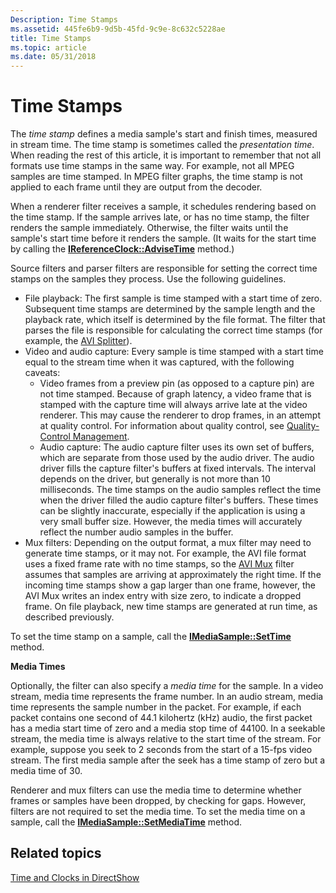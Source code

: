 ```yaml
---
Description: Time Stamps
ms.assetid: 445fe6b9-9d5b-45fd-9c9e-8c632c5228ae
title: Time Stamps
ms.topic: article
ms.date: 05/31/2018
---
```


# Time Stamps

The *time stamp* defines a media sample's start and finish times, measured in stream time. The time stamp is sometimes called the *presentation time*. When reading the rest of this article, it is important to remember that not all formats use time stamps in the same way. For example, not all MPEG samples are time stamped. In MPEG filter graphs, the time stamp is not applied to each frame until they are output from the decoder.

When a renderer filter receives a sample, it schedules rendering based on the time stamp. If the sample arrives late, or has no time stamp, the filter renders the sample immediately. Otherwise, the filter waits until the sample's start time before it renders the sample. (It waits for the start time by calling the [**IReferenceClock::AdviseTime**](/windows/desktop/api/Strmif/nf-strmif-ireferenceclock-advisetime) method.)

Source filters and parser filters are responsible for setting the correct time stamps on the samples they process. Use the following guidelines.

-   File playback: The first sample is time stamped with a start time of zero. Subsequent time stamps are determined by the sample length and the playback rate, which itself is determined by the file format. The filter that parses the file is responsible for calculating the correct time stamps (for example, the [AVI Splitter](avi-splitter-filter.md)).
-   Video and audio capture: Every sample is time stamped with a start time equal to the stream time when it was captured, with the following caveats:
    -   Video frames from a preview pin (as opposed to a capture pin) are not time stamped. Because of graph latency, a video frame that is stamped with the capture time will always arrive late at the video renderer. This may cause the renderer to drop frames, in an attempt at quality control. For information about quality control, see [Quality-Control Management](quality-control-management.md).
    -   Audio capture: The audio capture filter uses its own set of buffers, which are separate from those used by the audio driver. The audio driver fills the capture filter's buffers at fixed intervals. The interval depends on the driver, but generally is not more than 10 milliseconds. The time stamps on the audio samples reflect the time when the driver filled the audio capture filter's buffers. These times can be slightly inaccurate, especially if the application is using a very small buffer size. However, the media times will accurately reflect the number audio samples in the buffer.
-   Mux filters: Depending on the output format, a mux filter may need to generate time stamps, or it may not. For example, the AVI file format uses a fixed frame rate with no time stamps, so the [AVI Mux](avi-mux-filter.md) filter assumes that samples are arriving at approximately the right time. If the incoming time stamps show a gap larger than one frame, however, the AVI Mux writes an index entry with size zero, to indicate a dropped frame. On file playback, new time stamps are generated at run time, as described previously.

To set the time stamp on a sample, call the [**IMediaSample::SetTime**](/windows/desktop/api/Strmif/nf-strmif-imediasample-settime) method.

**Media Times**

Optionally, the filter can also specify a *media time* for the sample. In a video stream, media time represents the frame number. In an audio stream, media time represents the sample number in the packet. For example, if each packet contains one second of 44.1 kilohertz (kHz) audio, the first packet has a media start time of zero and a media stop time of 44100. In a seekable stream, the media time is always relative to the start time of the stream. For example, suppose you seek to 2 seconds from the start of a 15-fps video stream. The first media sample after the seek has a time stamp of zero but a media time of 30.

Renderer and mux filters can use the media time to determine whether frames or samples have been dropped, by checking for gaps. However, filters are not required to set the media time. To set the media time on a sample, call the [**IMediaSample::SetMediaTime**](/windows/desktop/api/Strmif/nf-strmif-imediasample-setmediatime) method.

## Related topics

<dl> <dt>

[Time and Clocks in DirectShow](time-and-clocks-in-directshow.md)
</dt> </dl>

 

 



